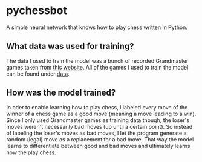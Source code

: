 # pychessbot

A simple neural network that knows how to play chess written in Python.

## What data was used for training?

The data I used to train the model was a bunch of recorded Grandmaster games taken from [this website](https://www.pgnmentor.com/files.html).
All of the games I used to train the model can be found under [data](https://github.com/fymue/pychessbot/tree/main/data).

## How was the model trained?

In oder to enable learning how to play chess, I labeled every move of the winner of a chess game as a good move (meaning a move leading to a win). Since I only used Grandmaster games as training data though, the loser's moves weren't necessarily bad moves (up until a certain point). So instead of labeling the loser's moves as bad moves, I let the program generate a random (legal) move as a replacement for a bad move. That way the model learns to differentiate between good and bad moves and ultimately learns how the play chess.